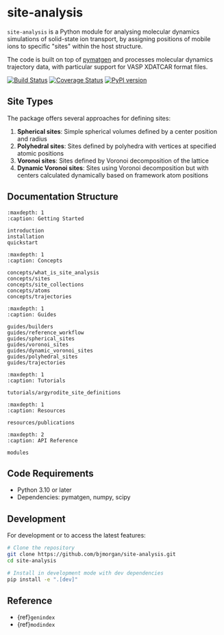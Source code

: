 # site-analysis

`site-analysis` is a Python module for analysing molecular dynamics simulations of solid-state ion transport, by assigning positions of mobile ions to specific "sites" within the host structure.

The code is built on top of [pymatgen](https://pymatgen.org) and processes molecular dynamics trajectory data, with particular support for VASP XDATCAR format files.

[![Build Status](https://github.com/bjmorgan/site-analysis/actions/workflows/build.yml/badge.svg)](https://github.com/bjmorgan/site-analysis/actions/workflows/build.yml)
[![Coverage Status](https://coveralls.io/repos/github/bjmorgan/site-analysis/badge.svg?branch=main)](https://coveralls.io/github/bjmorgan/site-analysis?branch=main)
[![PyPI version](https://badge.fury.io/py/site-analysis.svg)](https://badge.fury.io/py/site-analysis)

## Site Types

The package offers several approaches for defining sites:

1. **Spherical sites**: Simple spherical volumes defined by a center position and radius
2. **Polyhedral sites**: Sites defined by polyhedra with vertices at specified atomic positions
3. **Voronoi sites**: Sites defined by Voronoi decomposition of the lattice 
4. **Dynamic Voronoi sites**: Sites using Voronoi decomposition but with centers calculated dynamically based on framework atom positions

## Documentation Structure

```{toctree}
:maxdepth: 1
:caption: Getting Started

introduction
installation
quickstart
```

```{toctree}
:maxdepth: 1
:caption: Concepts

concepts/what_is_site_analysis
concepts/sites
concepts/site_collections
concepts/atoms
concepts/trajectories

```

```{toctree}
:maxdepth: 1
:caption: Guides

guides/builders
guides/reference_workflow
guides/spherical_sites
guides/voronoi_sites
guides/dynamic_voronoi_sites
guides/polyhedral_sites
guides/trajectories

```
```{toctree}
:maxdepth: 1
:caption: Tutorials

tutorials/argyrodite_site_definitions

```

```{toctree}
:maxdepth: 1
:caption: Resources

resources/publications

```

```{toctree}
:maxdepth: 2
:caption: API Reference

modules
```

## Code Requirements

- Python 3.10 or later
- Dependencies: pymatgen, numpy, scipy

## Development

For development or to access the latest features:

```bash
# Clone the repository
git clone https://github.com/bjmorgan/site-analysis.git
cd site-analysis

# Install in development mode with dev dependencies
pip install -e ".[dev]"
```

## Reference
* {ref}`genindex`
* {ref}`modindex`
